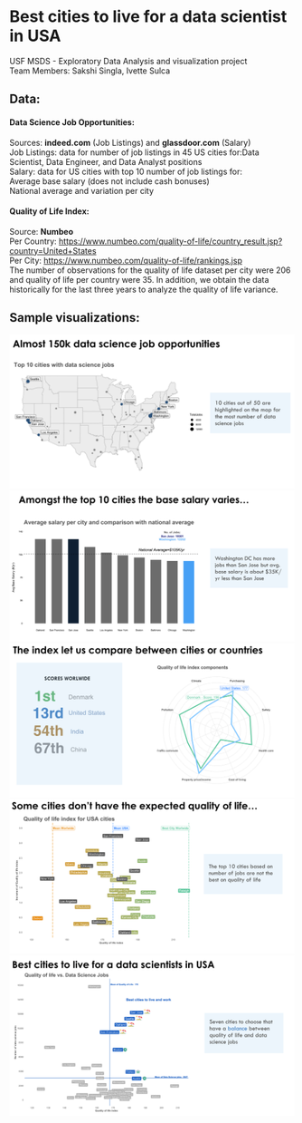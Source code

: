 # Best cities to live for a data scientist in USA

USF MSDS - Exploratory Data Analysis and visualization project<br/>
Team Members: Sakshi Singla, Ivette Sulca

## Data: 
#### Data Science Job Opportunities:
Sources: **indeed.com** (Job Listings) and **glassdoor.com** (Salary)<br/>
Job Listings: data for number of job listings in 45 US cities for:Data Scientist, Data Engineer, and Data Analyst positions<br/>
Salary: data for US cities with top 10 number of job listings for:<br/>
Average base salary (does not include cash bonuses)<br/>
National average and variation per city <br/>
#### Quality of Life Index:
Source: **Numbeo**<br/>
Per Country: https://www.numbeo.com/quality-of-life/country_result.jsp?country=United+States<br/>
Per City: https://www.numbeo.com/quality-of-life/rankings.jsp<br/>
The number of observations for the quality of life dataset per city were 206 and quality of life per country were 35. In addition, we obtain the data historically for the last three years to analyze the quality of life variance.

## Sample visualizations:

![xxx](Images/Slide1.png)
![xxx](Images/Slide2.png)
![xxx](Images/Slide3.png)
![xxx](Images/Slide4.png)
![xxx](Images/Slide5.png)


























